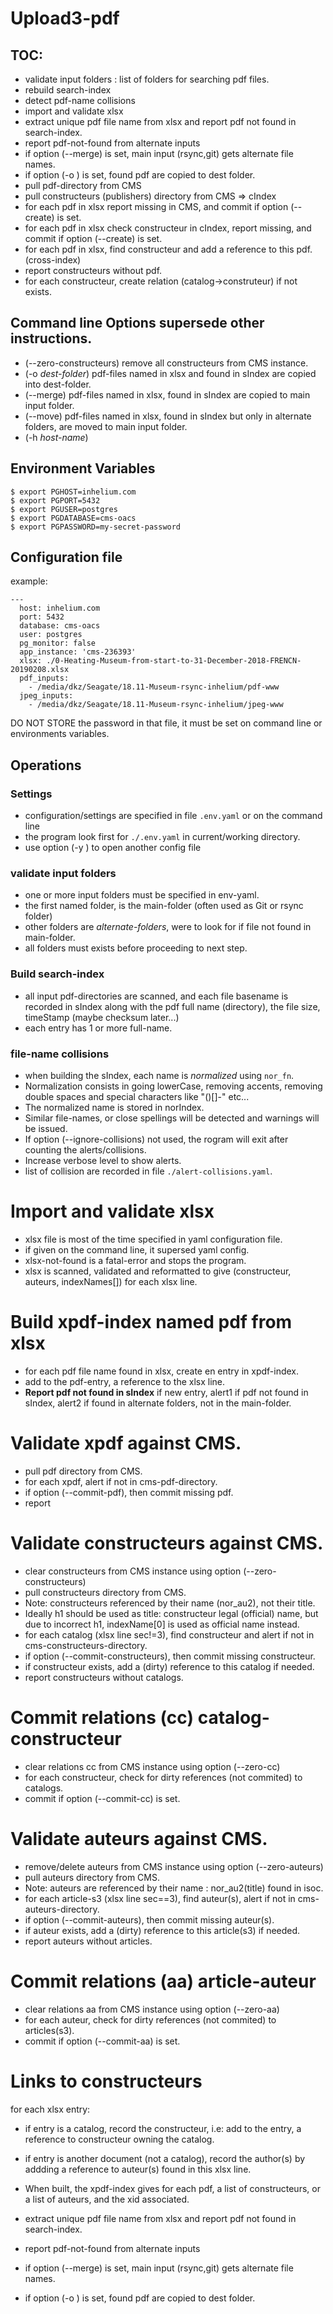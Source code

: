 # Upload3-pdf

## TOC:
- validate input folders : list of folders for searching pdf files.
- rebuild search-index
- detect pdf-name collisions
- import and validate xlsx
- extract unique pdf file name from xlsx and report pdf not found in search-index.
- report pdf-not-found from alternate inputs
- if option (--merge) is set, main input (rsync,git) gets alternate file names.
- if option (-o <dest-folder>) is set, found pdf are copied to dest folder.
- pull pdf-directory from CMS
- pull constructeurs (publishers) directory from CMS => cIndex
- for each pdf in xlsx report missing in CMS, and commit if option (--create) is set.
- for each pdf in xlsx check constructeur in cIndex, report missing, and commit if option (--create) is set.
- for each pdf in xlsx, find constructeur and add a reference to this pdf. (cross-index)
- report constructeurs without pdf.
- for each constructeur, create relation (catalog->construteur) if not exists.

## Command line Options supersede other instructions.
- (--zero-constructeurs) remove all constructeurs from CMS instance.
- (-o _dest-folder_) pdf-files named in xlsx and found in sIndex are copied into dest-folder.
- (--merge) pdf-files named in xlsx, found in sIndex are copied to main input folder.
- (--move) pdf-files named in xlsx, found in sIndex but only in alternate folders, are moved to main input folder.
- (-h _host-name_) 

## Environment Variables
```
$ export PGHOST=inhelium.com
$ export PGPORT=5432
$ export PGUSER=postgres
$ export PGDATABASE=cms-oacs
$ export PGPASSWORD=my-secret-password
```

## Configuration file
example:
```
---
  host: inhelium.com
  port: 5432
  database: cms-oacs
  user: postgres
  pg_monitor: false
  app_instance: 'cms-236393'
  xlsx: ./0-Heating-Museum-from-start-to-31-December-2018-FRENCN-20190208.xlsx
  pdf_inputs:
    - /media/dkz/Seagate/18.11-Museum-rsync-inhelium/pdf-www
  jpeg_inputs:
    - /media/dkz/Seagate/18.11-Museum-rsync-inhelium/jpeg-www
```
DO NOT STORE the password in that file, it must be set on command line or environments variables.

## Operations
### Settings
- configuration/settings are specified in file `.env.yaml` or on the command line
- the program look first for `./.env.yaml` in current/working directory.
- use option (-y _<yaml-env>_) to open another config file

### validate input folders
- one or more input folders must be specified in env-yaml.
- the first named folder, is the main-folder (often used as Git or rsync folder)
- other folders are _alternate-folders_, were to look for if file not found in main-folder.
- all folders must exists before proceeding to next step.

### Build search-index
- all input pdf-directories are scanned, and each file basename is recorded in sIndex along with
the pdf full name (directory), the file size, timeStamp (maybe checksum later...)
- each entry has 1 or more full-name.

### file-name collisions
- when building the sIndex, each name is _normalized_ using `nor_fn`. 
- Normalization consists in going lowerCase, removing accents, removing double spaces and special characters like "()[]-" etc...
- The normalized name is stored in norIndex.
- Similar file-names, or close spellings will be detected and warnings will be issued.
- If option (--ignore-collisions) not used, the rogram will exit after counting the alerts/collisions.
- Increase verbose level to show alerts. 
- list of collision are recorded in file `./alert-collisions.yaml`.

# Import and validate xlsx
- xlsx file is most of the time specified in yaml configuration file.
- if given on the command line, it supersed yaml config.
- xlsx-not-found is a fatal-error and stops the program.
- xlsx is scanned, validated and reformatted to give (constructeur, auteurs, indexNames[]) for each xlsx line.

# Build xpdf-index named pdf from xlsx
- for each pdf file name found in xlsx, create en entry in xpdf-index.
- add to the pdf-entry, a reference to the xlsx line.
- **Report pdf not found in sIndex**
if new entry, alert1 if pdf not found in sIndex, alert2 if found in alternate folders, not in the main-folder.

# Validate xpdf against CMS.
- pull pdf directory from CMS.
- for each xpdf, alert if not in cms-pdf-directory.
- if option (--commit-pdf), then commit missing pdf.
- report 

# Validate constructeurs against CMS.
- clear constructeurs from CMS instance using option (--zero-constructeurs)
- pull constructeurs directory from CMS.
- Note: constructeurs referenced by their name (nor_au2), not their title.
- Ideally h1 should be used as title: constructeur legal (official) name, but due to incorrect h1, indexName[0] is used as official name instead.
- for each catalog (xlsx line sec!=3), find constructeur and alert if not in cms-constructeurs-directory.
- if option (--commit-constructeurs), then commit missing constructeur.
- if constructeur exists, add a (dirty) reference to this catalog if needed.
- report constructeurs without catalogs.

# Commit relations (cc) catalog-constructeur
- clear relations cc from CMS instance using option (--zero-cc)
- for each constructeur, check for dirty references (not commited) to catalogs.
- commit if option (--commit-cc) is set.

# Validate auteurs against CMS.
- remove/delete auteurs from CMS instance using option (--zero-auteurs)
- pull auteurs directory from CMS.
- Note: auteurs are referenced by their name : nor_au2(title) found in isoc. 
- for each article-s3 (xlsx line sec==3), find auteur(s), alert if not in cms-auteurs-directory.
- if option (--commit-auteurs), then commit missing auteur(s).
- if auteur exists, add a (dirty) reference to this article(s3) if needed.
- report auteurs without articles.

# Commit relations (aa) article-auteur
- clear relations aa from CMS instance using option (--zero-aa)
- for each auteur, check for dirty references (not commited) to articles(s3).
- commit if option (--commit-aa) is set.

# Links to constructeurs
for each xlsx entry:
- if entry is a catalog, record the constructeur, i.e: add to the entry, a reference to constructeur owning the catalog.
- if entry is another document (not a catalog), record the author(s) by addding a reference to auteur(s) found in this xlsx line.
- When built, the xpdf-index gives for each pdf, a list of constructeurs, or a list of auteurs, and the xid associated.



- extract unique pdf file name from xlsx and report pdf not found in search-index.
- report pdf-not-found from alternate inputs
- if option (--merge) is set, main input (rsync,git) gets alternate file names.
- if option (-o <dest-folder>) is set, found pdf are copied to dest folder.
